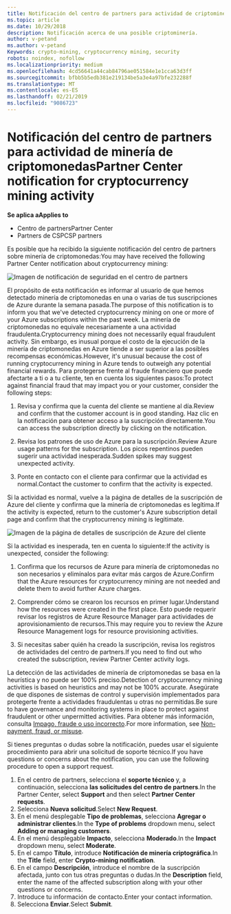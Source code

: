 ```yaml
---
title: Notificación del centro de partners para actividad de criptominería | El centro de partners
ms.topic: article
ms.date: 10/29/2018
description: Notificación acerca de una posible criptominería.
author: v-petand
ms.author: v-petand
Keywords: crypto-mining, cryptocurrency mining, security
robots: noindex, nofollow
ms.localizationpriority: medium
ms.openlocfilehash: 4cd56641a44cab84796ae051584e1e1cca63d3ff
ms.sourcegitcommit: bfbb5b5edb381e219134be5a3e4a97bfe232288f
ms.translationtype: MT
ms.contentlocale: es-ES
ms.lasthandoff: 02/21/2019
ms.locfileid: "9086723"
---
```

# <a name="partner-center-notification-for-cryptocurrency-mining-activity"></a><span data-ttu-id="07176-103">Notificación del centro de partners para actividad de minería de criptomonedas</span><span class="sxs-lookup"><span data-stu-id="07176-103">Partner Center notification for cryptocurrency mining activity</span></span>

**<span data-ttu-id="07176-104">Se aplica a</span><span class="sxs-lookup"><span data-stu-id="07176-104">Applies to</span></span>**

-  <span data-ttu-id="07176-105">Centro de partners</span><span class="sxs-lookup"><span data-stu-id="07176-105">Partner Center</span></span>
-  <span data-ttu-id="07176-106">Partners de CSP</span><span class="sxs-lookup"><span data-stu-id="07176-106">CSP partners</span></span>

<span data-ttu-id="07176-107">Es posible que ha recibido la siguiente notificación del centro de partners sobre minería de criptomonedas:</span><span class="sxs-lookup"><span data-stu-id="07176-107">You may have received the following Partner Center notification about cryptocurrency mining:</span></span>
 
![Imagen de notificación de seguridad en el centro de partners](images/crypto1.png)

<span data-ttu-id="07176-109">El propósito de esta notificación es informar al usuario de que hemos detectado minería de criptomonedas en una o varias de tus suscripciones de Azure durante la semana pasada.</span><span class="sxs-lookup"><span data-stu-id="07176-109">The purpose of this notification is to inform you that we've detected cryptocurrency mining on one or more of your Azure subscriptions within the past week.</span></span> <span data-ttu-id="07176-110">La minería de criptomonedas no equivale necesariamente a una actividad fraudulenta.</span><span class="sxs-lookup"><span data-stu-id="07176-110">Cryptocurrency mining does not necessarily equal fraudulent activity.</span></span> <span data-ttu-id="07176-111">Sin embargo, es inusual porque el costo de la ejecución de la minería de criptomonedas en Azure tiende a ser superior a las posibles recompensas económicas.</span><span class="sxs-lookup"><span data-stu-id="07176-111">However, it's unusual because the cost of running cryptocurrency mining in Azure tends to outweigh any potential financial rewards.</span></span> <span data-ttu-id="07176-112">Para protegerse frente al fraude financiero que puede afectarte a ti o a tu cliente, ten en cuenta los siguientes pasos:</span><span class="sxs-lookup"><span data-stu-id="07176-112">To protect against financial fraud that may impact you or your customer, consider the following steps:</span></span>

1.  <span data-ttu-id="07176-113">Revisa y confirma que la cuenta del cliente se mantiene al día.</span><span class="sxs-lookup"><span data-stu-id="07176-113">Review and confirm that the customer account is in good standing.</span></span> <span data-ttu-id="07176-114">Haz clic en la notificación para obtener acceso a la suscripción directamente.</span><span class="sxs-lookup"><span data-stu-id="07176-114">You can access the subscription directly by clicking on the notification.</span></span>

2.  <span data-ttu-id="07176-115">Revisa los patrones de uso de Azure para la suscripción.</span><span class="sxs-lookup"><span data-stu-id="07176-115">Review Azure usage patterns for the subscription.</span></span> <span data-ttu-id="07176-116">Los picos repentinos pueden sugerir una actividad inesperada.</span><span class="sxs-lookup"><span data-stu-id="07176-116">Sudden spikes may suggest unexpected activity.</span></span>

3.  <span data-ttu-id="07176-117">Ponte en contacto con el cliente para confirmar que la actividad es normal.</span><span class="sxs-lookup"><span data-stu-id="07176-117">Contact the customer to confirm that the activity is expected.</span></span>

<span data-ttu-id="07176-118">Si la actividad es normal, vuelve a la página de detalles de la suscripción de Azure del cliente y confirma que la minería de criptomonedas es legítima.</span><span class="sxs-lookup"><span data-stu-id="07176-118">If the activity is expected, return to the customer's Azure subscription detail page and confirm that the cryptocurrency mining is legitimate.</span></span> 


![Imagen de la página de detalles de suscripción de Azure del cliente](images/crypto2.png)

<span data-ttu-id="07176-120">Si la actividad es inesperada, ten en cuenta lo siguiente:</span><span class="sxs-lookup"><span data-stu-id="07176-120">If the activity is unexpected, consider the following:</span></span>

1.  <span data-ttu-id="07176-121">Confirma que los recursos de Azure para minería de criptomonedas no son necesarios y elimínalos para evitar más cargos de Azure.</span><span class="sxs-lookup"><span data-stu-id="07176-121">Confirm that the Azure resources for cryptocurrency mining are not needed and delete them to avoid further Azure charges.</span></span>

2.  <span data-ttu-id="07176-122">Comprender cómo se crearon los recursos en primer lugar.</span><span class="sxs-lookup"><span data-stu-id="07176-122">Understand how the resources were created in the first place.</span></span> <span data-ttu-id="07176-123">Esto puede requerir revisar los registros de Azure Resource Manager para actividades de aprovisionamiento de recursos.</span><span class="sxs-lookup"><span data-stu-id="07176-123">This may require you to review the Azure Resource Management logs for resource provisioning activities.</span></span>

3.  <span data-ttu-id="07176-124">Si necesitas saber quién ha creado la suscripción, revisa los registros de actividades del centro de partners.</span><span class="sxs-lookup"><span data-stu-id="07176-124">If you need to find out who created the subscription, review Partner Center activity logs.</span></span>

<span data-ttu-id="07176-125">La detección de las actividades de minería de criptomonedas se basa en la heurística y no puede ser 100% preciso.</span><span class="sxs-lookup"><span data-stu-id="07176-125">Detection of cryptocurrency mining activities is based on heuristics and may not be 100% accurate.</span></span> <span data-ttu-id="07176-126">Asegúrate de que dispones de sistemas de control y supervisión implementados para protegerte frente a actividades fraudulentas u otras no permitidas.</span><span class="sxs-lookup"><span data-stu-id="07176-126">Be sure to have governance and monitoring systems in place to protect against fraudulent or other unpermitted activities.</span></span> <span data-ttu-id="07176-127">Para obtener más información, consulta [Impago, fraude o uso incorrecto](https://docs.microsoft.com/partner-center/non-payment--fraud--or-misuse).</span><span class="sxs-lookup"><span data-stu-id="07176-127">For more information, see [Non-payment, fraud, or misuse](https://docs.microsoft.com/partner-center/non-payment--fraud--or-misuse).</span></span>

<span data-ttu-id="07176-128">Si tienes preguntas o dudas sobre la notificación, puedes usar el siguiente procedimiento para abrir una solicitud de soporte técnico.</span><span class="sxs-lookup"><span data-stu-id="07176-128">If you have questions or concerns about the notification, you can use the following procedure to open a support request.</span></span>

1.  <span data-ttu-id="07176-129">En el centro de partners, selecciona el **soporte técnico** y, a continuación, selecciona **las solicitudes del centro de partners**.</span><span class="sxs-lookup"><span data-stu-id="07176-129">In the Partner Center, select **Support** and then select **Partner Center requests**.</span></span>
3.  <span data-ttu-id="07176-130">Selecciona **Nueva solicitud**.</span><span class="sxs-lookup"><span data-stu-id="07176-130">Select **New Request**.</span></span> 
4.  <span data-ttu-id="07176-131">En el menú desplegable **Tipo de problemas**, selecciona **Agregar o administrar clientes**.</span><span class="sxs-lookup"><span data-stu-id="07176-131">In the **Type of problems** dropdown menu, select **Adding or managing customers**.</span></span>
5.  <span data-ttu-id="07176-132">En el menú desplegable **Impacto**, selecciona **Moderado**.</span><span class="sxs-lookup"><span data-stu-id="07176-132">In the **Impact** dropdown menu, select **Moderate**.</span></span>
6.  <span data-ttu-id="07176-133">En el campo **Título**, introduce **Notificación de minería criptográfica**.</span><span class="sxs-lookup"><span data-stu-id="07176-133">In the **Title** field, enter **Crypto-mining notification**.</span></span>
7.  <span data-ttu-id="07176-134">En el campo **Descripción**, introduce el nombre de la suscripción afectada, junto con tus otras preguntas o dudas.</span><span class="sxs-lookup"><span data-stu-id="07176-134">In the **Description** field, enter the name of the affected subscription along with your other questions or concerns.</span></span> 
8.  <span data-ttu-id="07176-135">Introduce tu información de contacto.</span><span class="sxs-lookup"><span data-stu-id="07176-135">Enter your contact information.</span></span>
9.  <span data-ttu-id="07176-136">Selecciona **Enviar**.</span><span class="sxs-lookup"><span data-stu-id="07176-136">Select **Submit**.</span></span>



